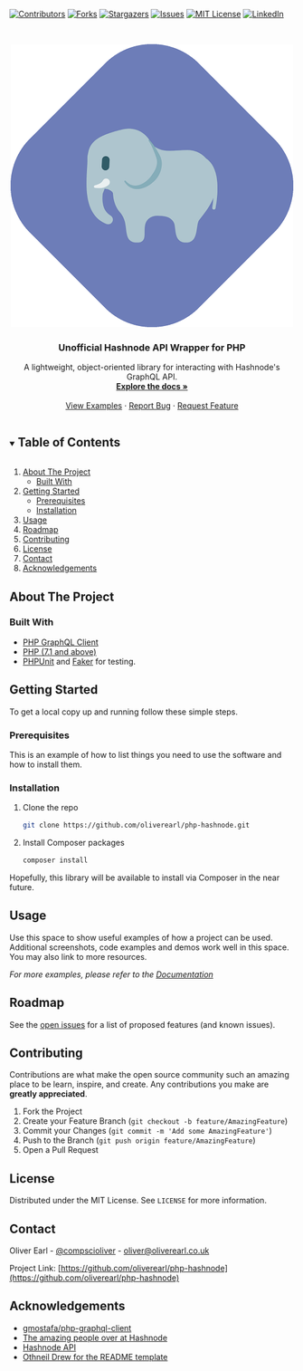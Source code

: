 [![Contributors][contributors-shield]][contributors-url]
[![Forks][forks-shield]][forks-url]
[![Stargazers][stars-shield]][stars-url]
[![Issues][issues-shield]][issues-url]
[![MIT License][license-shield]][license-url]
[![LinkedIn][linkedin-shield]][linkedin-url]

<!-- PROJECT LOGO -->
<br />
<p align="center">
  <a href="https://github.com/oliverearl/php-hashnode">
    <img src=".github/Readme.png" alt="PHP Hashnode">
  </a>

<h3 align="center">Unofficial Hashnode API Wrapper for PHP</h3>

  <p align="center">
    A lightweight, object-oriented library for interacting with Hashnode's GraphQL API.
    <br />
    <a href="https://github.com/oliverearl/php-hashnode/tree/master/docs"><strong>Explore the docs »</strong></a>
    <br />
    <br />
    <a href="https://github.com/oliverearl/php-hashnode/tree/master/examples">View Examples</a>
    ·
    <a href="https://github.com/oliverearl/php-hashnode/issues">Report Bug</a>
    ·
    <a href="https://github.com/oliverearl/php-hashnode/issues">Request Feature</a>
  </p>

<!-- TABLE OF CONTENTS -->
<details open="open">
  <summary><h2 style="display: inline-block">Table of Contents</h2></summary>
  <ol>
    <li>
      <a href="#about-the-project">About The Project</a>
      <ul>
        <li><a href="#built-with">Built With</a></li>
      </ul>
    </li>
    <li>
      <a href="#getting-started">Getting Started</a>
      <ul>
        <li><a href="#prerequisites">Prerequisites</a></li>
        <li><a href="#installation">Installation</a></li>
      </ul>
    </li>
    <li><a href="#usage">Usage</a></li>
    <li><a href="#roadmap">Roadmap</a></li>
    <li><a href="#contributing">Contributing</a></li>
    <li><a href="#license">License</a></li>
    <li><a href="#contact">Contact</a></li>
    <li><a href="#acknowledgements">Acknowledgements</a></li>
  </ol>
</details>



<!-- ABOUT THE PROJECT -->
## About The Project

### Built With

* [PHP GraphQL Client](https://github.com/mghoneimy/php-graphql-client)
* [PHP (7.1 and above)](https://www.php.net/)
* [PHPUnit](https://phpunit.de/) and [Faker](https://www.github.com/fzaninotto/faker) for testing.

<!-- GETTING STARTED -->
## Getting Started

To get a local copy up and running follow these simple steps.

### Prerequisites

This is an example of how to list things you need to use the software and how to install them.

### Installation

1. Clone the repo
   ```sh
   git clone https://github.com/oliverearl/php-hashnode.git
   ```
2. Install Composer packages
   ```sh
   composer install
   ```

Hopefully, this library will be available to install via Composer in the near future.

<!-- USAGE EXAMPLES -->
## Usage

Use this space to show useful examples of how a project can be used. Additional screenshots, code examples and demos work well in this space. You may also link to more resources.

_For more examples, please refer to the [Documentation](https://example.com)_

<!-- ROADMAP -->
## Roadmap

See the [open issues](https://github.com/oliverearl/php-hashnode/issues) for a list of proposed features (and known issues).

<!-- CONTRIBUTING -->
## Contributing

Contributions are what make the open source community such an amazing place to be learn, inspire, and create. Any contributions you make are **greatly appreciated**.

1. Fork the Project
2. Create your Feature Branch (`git checkout -b feature/AmazingFeature`)
3. Commit your Changes (`git commit -m 'Add some AmazingFeature'`)
4. Push to the Branch (`git push origin feature/AmazingFeature`)
5. Open a Pull Request

<!-- LICENSE -->
## License

Distributed under the MIT License. See `LICENSE` for more information.

<!-- CONTACT -->
## Contact

Oliver Earl - [@compscioliver](https://twitter.com/compscioliver) - oliver@oliverearl.co.uk

Project Link: [https://github.com/oliverearl/php-hashnode](https://github.com/oliverearl/php-hashnode)

<!-- ACKNOWLEDGEMENTS -->
## Acknowledgements

* [gmostafa/php-graphql-client](https://github.com/mghoneimy/php-graphql-client)
* [The amazing people over at Hashnode](https://www.hashnode.com)
* [Hashnode API](https://api.hashnode.com)
* [Othneil Drew for the README template](https://github.com/othneildrew/Best-README-Template)

[contributors-shield]: https://img.shields.io/github/contributors/oliverearl/repo.svg?style=for-the-badge
[contributors-url]: https://github.com/oliverearl/repo/graphs/contributors
[forks-shield]: https://img.shields.io/github/forks/oliverearl/repo.svg?style=for-the-badge
[forks-url]: https://github.com/oliverearl/repo/network/members
[stars-shield]: https://img.shields.io/github/stars/oliverearl/repo.svg?style=for-the-badge
[stars-url]: https://github.com/oliverearl/repo/stargazers
[issues-shield]: https://img.shields.io/github/issues/oliverearl/repo.svg?style=for-the-badge
[issues-url]: https://github.com/oliverearl/repo/issues
[license-shield]: https://img.shields.io/github/license/oliverearl/repo.svg?style=for-the-badge
[license-url]: https://github.com/oliverearl/repo/blob/master/LICENSE.txt
[linkedin-shield]: https://img.shields.io/badge/-LinkedIn-black.svg?style=for-the-badge&logo=linkedin&colorB=555
[linkedin-url]: https://linkedin.com/in/oliverearl

